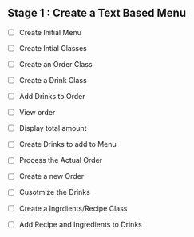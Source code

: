 ## Stage 1 : Create a Text Based Menu
- [ ] Create Initial Menu
- [ ] Create Intial Classes
- [ ] Create an Order Class
- [ ] Create a Drink Class
- [ ] Add Drinks to Order
- [ ] View order
- [ ] Display total amount
- [ ] Create Drinks to add to Menu
- [ ] Process the Actual Order
- [ ] Create a new Order
- [ ] Cusotmize the Drinks
- [ ] Create a Ingrdients/Recipe Class
- [ ] Add Recipe and Ingredients to Drinks

